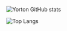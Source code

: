 ![Yorton GitHub stats](https://github-readme-stats.vercel.app/api?username=YortonMorschbarcher&show_icons=true&theme=radical)

![Top Langs](https://github-readme-stats.vercel.app/api/top-langs/?username=YortonMorschbarcher&hide_progress=true)
